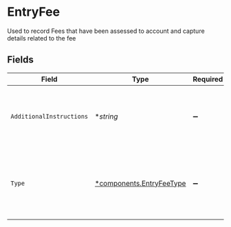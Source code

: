 # EntryFee

Used to record Fees that have been assessed to account and capture details related to the fee


## Fields

| Field                                                                     | Type                                                                      | Required                                                                  | Description                                                               | Example                                                                   |
| ------------------------------------------------------------------------- | ------------------------------------------------------------------------- | ------------------------------------------------------------------------- | ------------------------------------------------------------------------- | ------------------------------------------------------------------------- |
| `AdditionalInstructions`                                                  | **string*                                                                 | :heavy_minus_sign:                                                        | Free form text field providing additional information about a transaction | Fee instruction                                                           |
| `Type`                                                                    | [*components.EntryFeeType](../../models/components/entryfeetype.md)       | :heavy_minus_sign:                                                        | Enum providing additional information about the type of fee being charged | LIQUIDITY                                                                 |